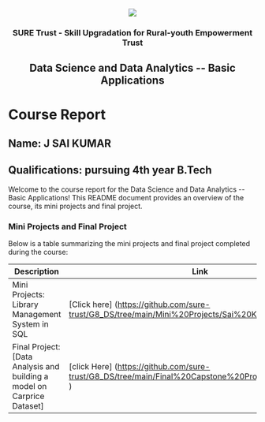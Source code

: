 <!-- PROJECT LOGO -->
<br />

<div align="center">
   <img src='https://user-images.githubusercontent.com/73131499/166115643-d3187f47-d38f-41b2-ae42-5ecbbc60de14.png' />


<h3 align="center">SURE Trust - Skill Upgradation for Rural-youth Empowerment Trust</h3>
  <h2>Data Science and Data Analytics -- Basic Applications</h2>
</div>

# Course Report

## Name: J SAI KUMAR

## Qualifications: pursuing 4th year B.Tech

Welcome to the course report for the Data Science and Data Analytics -- Basic Applications! This README document provides an overview of the course, its mini projects and final project.

### Mini Projects and Final Project

Below is a table summarizing the mini projects and final project completed during the course:

| Description                               | Link                                    |
|-------------------------------------------|-----------------------------------------|
| Mini Projects: Library Management System in SQL     | [Click here]     (https://github.com/sure-trust/G8_DS/tree/main/Mini%20Projects/Sai%20Kumar)                     |
| Final Project: [Data Analysis and building a model on Carprice Dataset]     | [click Here] (https://github.com/sure-trust/G8_DS/tree/main/Final%20Capstone%20Projects/Sai%20Kumar )                         |
